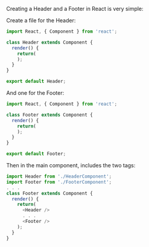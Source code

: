 Creating a Header and a Footer in React is very simple:

Create a file for the Header:

```react.js
import React, { Component } from 'react';

class Header extends Component {
  render() {
    return(
    );
  }
}

export default Header;
```

And one for the Footer:
```react.js
import React, { Component } from 'react';

class Footer extends Component {
  render() {
    return(
    );
  }
}

export default Footer;
```

Then in the main component, includes the two tags:
```react.js
import Header from './HeaderComponent';
import Footer from './FooterComponent';
. . .
class Footer extends Component {
  render() {
    return(
      <Header />
      . . .
      <Footer />
    );
  }
}
```
